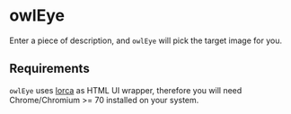 # owlEye

Enter a piece of description, and ```owlEye``` will pick the target image for you.

## Requirements
```owlEye``` uses [lorca](https://github.com/zserge/lorca) as HTML UI wrapper, therefore you will need Chrome/Chromium >= 70 installed on your system.
